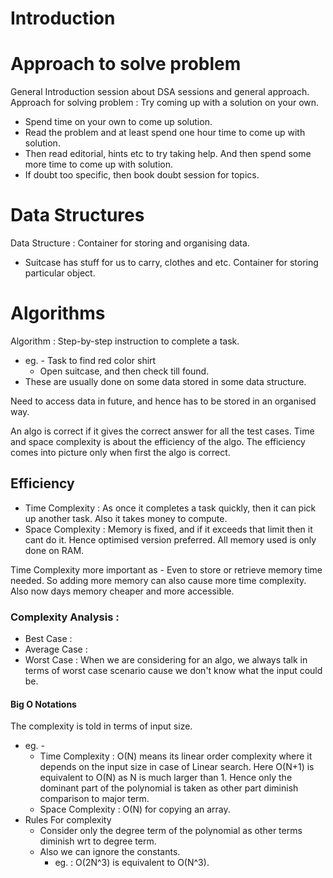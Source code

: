 # Introduction


# Approach to solve problem
General Introduction session about DSA sessions and general approach.
Approach for solving problem : Try coming up with a solution on your own.
- Spend time on your own to come up solution.
- Read the problem and at least spend one hour time to come up with solution.
- Then read editorial, hints etc to try taking help. And then spend some more time to come up with solution.
- If doubt too specific, then book doubt session for topics.

# Data Structures
Data Structure : Container for storing and organising data.
- Suitcase has stuff for us to carry, clothes and etc. Container for storing particular object.

# Algorithms
Algorithm : Step-by-step instruction to complete a task.
- eg. - Task to find red color shirt
	- Open suitcase, and then check till found.
- These are usually done on some data stored in some data structure.

Need to access data in future, and hence has to be stored in an organised way.

An algo is correct if it gives the correct answer for all the test cases. Time and space complexity is about the efficiency of the algo. The efficiency comes into picture only when first the algo is correct.

## Efficiency 
- Time Complexity : As once it completes a task quickly, then it can pick up another task. Also it takes money to compute.
- Space Complexity : Memory is fixed, and if it exceeds that limit then it cant do it. Hence optimised version preferred. All memory used is only done on RAM. 

Time Complexity more important as - 
Even to store or retrieve memory time needed. So adding more memory can also cause more time complexity. Also now days memory cheaper and more accessible.

### Complexity Analysis :
- Best Case : 
- Average Case : 
- Worst Case : 
When we are considering for an algo, we always talk in terms of worst case scenario cause we don't know what the input could be.

#### Big O Notations
The complexity is told in terms of input size. 
- eg. - 
	- Time Complexity : O(N) means its linear order complexity where it depends on the input size in case of Linear search. Here O(N+1) is equivalent to O(N) as N is much larger than 1. Hence only the dominant part of the polynomial is taken as other part diminish comparison to major term. 
	- Space Complexity : O(N) for copying an array.
- Rules For complexity
	- Consider only the degree term of the polynomial as other terms diminish wrt to degree term.
	- Also we can ignore the constants.
		- eg. : O(2N^3) is equivalent to O(N^3).



